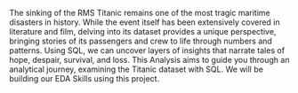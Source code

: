 The sinking of the RMS Titanic remains one of the most tragic maritime disasters in history. While the event itself has been extensively covered in literature and film, delving into its dataset provides a unique perspective, bringing stories of its passengers and crew to life through numbers and patterns.
Using SQL, we can uncover layers of insights that narrate tales of hope, despair, survival, and loss. This Analysis aims to guide you through an analytical journey, examining the Titanic dataset with SQL. We will be building our EDA Skills using this project.
